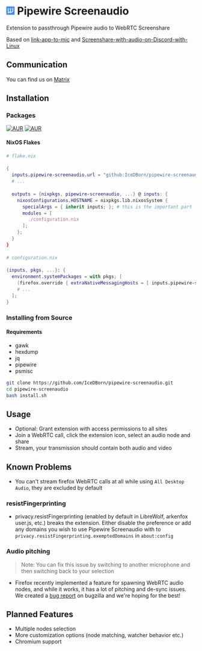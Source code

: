 # <img src="./extension/assets/icons/icon.svg" width="22" alt="Logo"> Pipewire Screenaudio
Extension to passthrough Pipewire audio to WebRTC Screenshare

Based on [link-app-to-mic](https://github.com/Soundux/rohrkabel/tree/master/examples/link-app-to-mic) and [Screenshare-with-audio-on-Discord-with-Linux](https://github.com/edisionnano/Screenshare-with-audio-on-Discord-with-Linux)

## Communication
You can find us on [Matrix](https://matrix.to/#/#pipewire-screenaudio:matrix.org)

## Installation
### Packages
[![AUR](https://img.shields.io/aur/version/pipewire-screenaudio?style=for-the-badge)](https://aur.archlinux.org/packages/pipewire-screenaudio)
[![AUR](https://img.shields.io/aur/version/pipewire-screenaudio-git?style=for-the-badge)](https://aur.archlinux.org/packages/pipewire-screenaudio-git)
#### NixOS Flakes
```nix
# flake.nix

{
  inputs.pipewire-screenaudio.url = "github:IceDBorn/pipewire-screenaudio";
  # ...

  outputs = {nixpkgs, pipewire-screenaudio, ...} @ inputs: {
    nixosConfigurations.HOSTNAME = nixpkgs.lib.nixosSystem {
      specialArgs = { inherit inputs; }; # this is the important part
      modules = [
        ./configuration.nix
      ];
    };
  } 
}

# configuration.nix

{inputs, pkgs, ...}: {
  environment.systemPackages = with pkgs; [
    (firefox.override { extraNativeMessagingHosts = [ inputs.pipewire-screenaudio.packages.${pkgs.system}.default ]; })
    # ...
  ];
}
```

### Installing from Source
#### Requirements
- gawk
- hexdump
- jq
- pipewire
- psmisc

```bash
git clone https://github.com/IceDBorn/pipewire-screenaudio.git
cd pipewire-screenaudio
bash install.sh
```
## Usage
- Optional: Grant extension with access permissions to all sites
- Join a WebRTC call, click the extension icon, select an audio node and share
- Stream, your transmission should contain both audio and video
 
## Known Problems
- You can't stream firefox WebRTC calls at all while using `All Desktop Audio`, they are excluded by default
### resistFingerprinting
- privacy.resistFingerprinting (enabled by default in LibreWolf, arkenfox user.js, etc.) breaks the extension. Either disable the preference or add any domains you wish to use Pipewire Screenaudio with to `privacy.resistFingerprinting.exemptedDomains` in `about:config`
### Audio pitching
> Note: You can fix this issue by switching to another microphone and then switching back to your selection
- Firefox recently implemented a feature for spawning WebRTC audio nodes, and while it works, it has a lot of pitching and de-sync issues. We created a [bug report](https://bugzilla.mozilla.org/show_bug.cgi?id=1844181) on bugzilla and we're hoping for the best!

## Planned Features
- Multiple nodes selection
- More customization options (node matching, watcher behavior etc.)
- Chromium support
